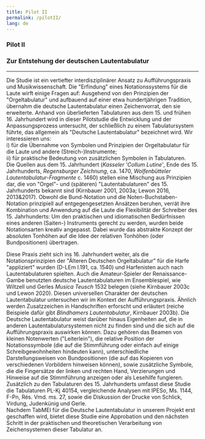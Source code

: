 ```yaml
---
title: Pilot II
permalink: /pilotII/
lang: de
---
```


### Pilot II
### Zur Entstehung der deutschen Lautentabulatur
___


Die Studie ist ein vertiefter interdisziplinärer Ansatz zu Aufführungspraxis und Musikwissenschaft. Die "Erfindung" eines Notationssystems für die Laute wirft einige Fragen auf: Ausgehend von den Prinzipien der "Orgeltabulatur" und aufbauend auf einer etwa hundertjährigen Tradition, übernahm die deutsche Lautentabulatur einen Zeichenvorrat, den sie erweiterte. Anhand von überlieferten Tabulaturen aus dem 15. und frühen 16. Jahrhundert wird in dieser Pilotstudie die Entwicklung und der Anpassungsprozess untersucht, der schließlich zu einem Tabulatursystem führte, das allgemein als "Deutsche Lautentabulatur" bezeichnet wird. Wir interessieren uns:  
i) für die Übernahme von Symbolen und Prinzipien der Orgeltabulatur für die Laute und andere (Streich-)Instrumente;  
ii) für praktische Bedeutung von zusätzlichen Symbolen in Tabulaturen.   
Die Quellen aus dem 15. Jahrhundert (_Kasseler 'Collum Lutine'_, Ende des 15. Jahrhunderts, _Regensburger Zeichnung_, ca. 1470, _Wolfenbütteler Lautentabulatur-Fragmente_
c. 1460) stellen eine Mischung aus Prinzipien dar, die von "Orgel"- und (späteren) "Lautentabulaturen" des 15.
Jahrhunderts bekannt sind (Kirnbauer 2001, 2003a; Lewon 2016, 2013&2017). Obwohl die Bund-Notation und die Noten-Buchstaben-
Notation prinzipiell auf entgegengesetzten Ansätzen beruhen, verrät ihre Kombination und Anwendung auf die Laute
die Flexibilität der Schreiber des 15. Jahrhunderts: Um den praktischen und idiomatischen Bedürfnissen eines anderen (Saiten-) Instruments gerecht zu werden, wurden beide Notationsarten kreativ angepasst. Dabei wurde das abstrakte Konzept der absoluten Tonhöhen auf die Idee der relativen Tonhöhen (oder Bundpositionen) übertragen.

Diese Praxis zieht sich ins 16. Jahrhundert weiter, als die Notationsprinzipien der "Älteren Deutschen Orgeltabulatur" für die Harfe "appliziert" wurden (D-LEm I.191, ca. 1540) und Harfenisten auch nach Lautentabulaturen spielten. Auch die Amateur-Spieler der Renaissance-Gambe benutzten deutsche Lautentabulaturen im Ensemblespiel, wie Wiltzell und Gerles _Musica Teusch_ 1532 belegen (siehe Kirnbauer 2003c und Lewon 2020). Diesen universellen Charakter der deutschen Lautentabulatur untersuchen wir im Kontext der Aufführungspraxis. Ähnlich werden Zusatzzeichen in Handschriften erforscht und erläutert (reiche Beispiele dafür gibt
_Blindhamers Lautentabulatur_, Kirnbauer 2003b). Die Deutsche Lautentabulatur weist darüber hinaus Eigenheiten auf, die in anderen Lautentabulatursystemen nicht zu finden sind und die sich auf die Aufführungspraxis auswirken können. Dazu gehören
das Beamen von kleinen Notenwerten ("Leiterlein"), die relative Position der Notationssymbole (die auf die Stimmführung oder einfach auf einige Schreibgewohnheiten hindeuten kann), unterschiedliche Darstellungsweisen von Bundpositionen
(die auf das Kopieren von verschiedenen Vorbildern hinweisen können), sowie zusätzliche Symbole, die
die Fingersätze der linken und rechten Hand, Verzierungen und Hinweise auf die Stimmführung anzeigen oder als Lesehilfe fungieren. Zusätzlich zu den Tabulaturen des 15. Jahrhunderts umfasst diese Studie die Tabulaturen PL-Kj 40154, vergleichende Analysen mit IPESo,
Ms. 1144, F-Pn, Rés. Vmd. ms. 27, sowie die Diskussion der Drucke von Schlick, Virdung,
Judenkünig und Gerle.   
Nachdem TabMEI für die Deutsche Lautentabulatur in unserem Projekt erst geschaffen wird, bietet diese Studie eine Approbation und den nächsten Schritt in der praktischen und theoretischen Verarbeitung von Zeichensystemen dieser Tabulatur an. 
